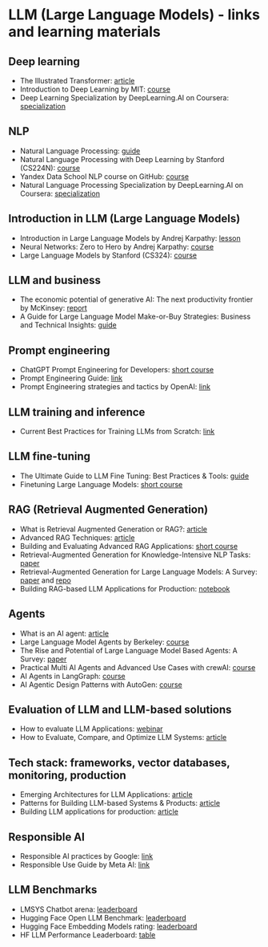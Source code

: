 # LLM (Large Language Models) - links and learning materials

## Deep learning
- The Illustrated Transformer: [article](http://jalammar.github.io/illustrated-transformer/)
- Introduction to Deep Learning by MIT: [course](https://www.classcentral.com/course/youtube-mit-6-s191-introduction-to-deep-learning-53113)
- Deep Learning Specialization by DeepLearning.AI on Coursera: [specialization](https://www.coursera.org/specializations/deep-learning#courses)


## NLP
- Natural Language Processing: [guide](https://www.deeplearning.ai/resources/natural-language-processing/)
- Natural Language Processing with Deep Learning by Stanford (CS224N): [course](https://web.stanford.edu/class/cs224n/)
- Yandex Data School NLP course on GitHub: [course](https://github.com/yandexdataschool/nlp_course)
- Natural Language Processing Specialization by DeepLearning.AI on Coursera: [specialization](https://www.coursera.org/specializations/natural-language-processing)

## Introduction in LLM (Large Language Models)
- Introduction in Large Language Models by Andrej Karpathy: [lesson](https://www.youtube.com/watch?v=zjkBMFhNj_g)
- Neural Networks: Zero to Hero by Andrej Karpathy: [course](https://karpathy.ai/zero-to-hero.html)
- Large Language Models by Stanford (CS324): [course](https://stanford-cs324.github.io/winter2022/)

## LLM and business
- The economic potential of generative AI: The next productivity frontier by McKinsey: [report](https://www.mckinsey.com/capabilities/mckinsey-digital/our-insights/the-economic-potential-of-generative-ai-the-next-productivity-frontier#introduction)
- A Guide for Large Language Model Make-or-Buy Strategies: Business and Technical Insights: [guide](https://www.appliedai.de/assets/files/LLM-Whitepaper-final_Digital03.pdf)

## Prompt engineering
- ChatGPT Prompt Engineering for Developers: [short course](https://www.deeplearning.ai/short-courses/chatgpt-prompt-engineering-for-developers/)
- Prompt Engineering Guide: [link](https://www.promptingguide.ai/)
- Prompt Engineering strategies and tactics by OpenAI: [link](https://platform.openai.com/docs/guides/prompt-engineering/strategy-write-clear-instructions)

## LLM training and inference
- Current Best Practices for Training LLMs from Scratch: [link](https://wandb.ai/site/wp-content/uploads/2023/09/Current-Best-Practices-for-Training-LLMs-from-Scratch-Final.pdf)

## LLM fine-tuning
- The Ultimate Guide to LLM Fine Tuning: Best Practices & Tools: [guide](https://www.lakera.ai/blog/llm-fine-tuning-guide)
- Finetuning Large Language Models: [short course](https://www.deeplearning.ai/short-courses/finetuning-large-language-models/)

## RAG (Retrieval Augmented Generation)
- What is Retrieval Augmented Generation or RAG?: [article](https://www.databricks.com/glossary/retrieval-augmented-generation-rag)
- Advanced RAG Techniques: [article](https://pub.towardsai.net/advanced-rag-techniques-an-illustrated-overview-04d193d8fec6)
- Building and Evaluating Advanced RAG Applications: [short course](https://www.deeplearning.ai/short-courses/building-evaluating-advanced-rag/)
- Retrieval-Augmented Generation for Knowledge-Intensive NLP Tasks: [paper](https://arxiv.org/pdf/2005.11401.pdf)
- Retrieval-Augmented Generation for Large Language Models: A Survey: [paper](https://arxiv.org/abs/2312.10997) and [repo](https://github.com/Tongji-KGLLM/RAG-Survey)
- Building RAG-based LLM Applications for Production: [notebook](https://github.com/ray-project/llm-applications/blob/main/notebooks/rag.ipynb)

## Agents
- What is an AI agent: [article](https://blog.langchain.dev/what-is-an-agent/)
- Large Language Model Agents by Berkeley: [course](http://llmagents-learning.org/f24)
- The Rise and Potential of Large Language Model Based Agents: A Survey: [paper](https://arxiv.org/abs/2309.07864)
- Practical Multi AI Agents and Advanced Use Cases with crewAI: [course](https://www.deeplearning.ai/short-courses/practical-multi-ai-agents-and-advanced-use-cases-with-crewai/)
- AI Agents in LangGraph: [course](https://www.deeplearning.ai/short-courses/ai-agents-in-langgraph/)
- AI Agentic Design Patterns with AutoGen: [course](https://www.deeplearning.ai/short-courses/ai-agentic-design-patterns-with-autogen/)

## Evaluation of LLM and LLM-based solutions
- How to evaluate LLM Applications: [webinar](https://www.youtube.com/watch?v=se5LfCTaVgs)
- How to Evaluate, Compare, and Optimize LLM Systems: [article](https://wandb.ai/ayush-thakur/llm-eval-sweep/reports/How-to-Evaluate-Compare-and-Optimize-LLM-Systems--Vmlldzo0NzgyMTQz)

## Tech stack: frameworks, vector databases, monitoring, production
- Emerging Architectures for LLM Applications: [article](https://a16z.com/emerging-architectures-for-llm-applications/)
- Patterns for Building LLM-based Systems & Products: [article](https://eugeneyan.com/writing/llm-patterns/#retrieval-augmented-generation-to-add-knowledge)
- Building LLM applications for production: [article](https://huyenchip.com/2023/04/11/llm-engineering.html)

## Responsible AI
- Responsible AI practices by Google: [link](https://ai.google/responsibility/responsible-ai-practices/)
- Responsible Use Guide by Meta AI: [link](https://ai.meta.com/static-resource/responsible-use-guide/)


## LLM Benchmarks
- LMSYS Chatbot arena: [leaderboard](https://chat.lmsys.org/?arena)
- Hugging Face Open LLM Benchmark: [leaderboard](https://huggingface.co/spaces/HuggingFaceH4/open_llm_leaderboard)
- Hugging Face Embedding Models rating: [leaderboard](https://huggingface.co/spaces/mteb/leaderboard)
- HF LLM Performance Leaderboard: [table](https://huggingface.co/spaces/ArtificialAnalysis/LLM-Performance-Leaderboard)